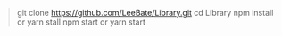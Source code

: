 > git clone https://github.com/LeeBate/Library.git
> cd Library
> npm install or yarn stall
> npm start or yarn start
